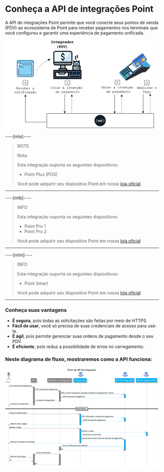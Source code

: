 # Conheça a API de integrações Point

A API de integrações Point permite que você conecte seus pontos de venda (PDV) ao ecossistema de Point para receber pagamentos nos terminais que você configurou e garantir uma experiência de pagamento unificada.

![Diagram 1](/images/point-api/1-diagram-pt.png)

----[mla]----
> NOTE
>
> Nota
>
> Esta integração suporta os seguintes dispositivos:
>
> - Point Plus (POS)
>
> Você pode adquirir seu dispositivo Point em nossa [loja oficial](https://www.mercadopago.com.ar/point)

------------

----[mlb]----
> INFO
>
> Esta integração suporta os seguintes dispositivos:
>
> - Point Pro 1
> - Point Pro 2
>
> Você pode adquirir seu dispositivo Point em nossa [loja oficial](https://www.mercadopago.com.br/point)

------------

----[mlm]----
> INFO
>
> Esta integração suporta os seguintes dispositivos:
>
> - Point Smart
>
> Você pode adquirir seu dispositivo Point em nossa [loja oficial](https://www.mercadopago.com.br/point)

------------

### Conheça suas vantagens

* **É segura**, pois todas as solicitações são feitas por meio de HTTPS.
* **Fácil de usar**, você só precisa de suas credenciais de acesso para usá-la.
* **É ágil**, pois permite gerenciar suas ordens de pagamento desde o seu PDV.
* **É eficiente**, pois reduz a possibilidade de erros no carregamento.

### Neste diagrama de fluxo, mostraremos como a API funciona:

![Mercado Pago Point Flow](/images/point-api/2-flow-diagram-pt.png)